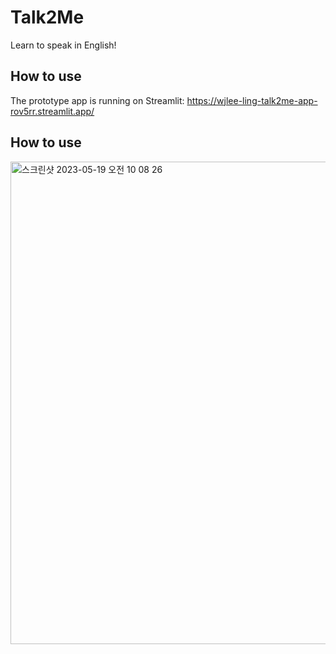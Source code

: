 # Talk2Me
Learn to speak in English!

## How to use
The prototype app is running on Streamlit:
https://wjlee-ling-talk2me-app-rov5rr.streamlit.app/

## How to use
<img width="772" alt="스크린샷 2023-05-19 오전 10 08 26" src="https://github.com/wjlee-ling/Talk2Me/assets/61496071/7957436e-d8bf-4a6c-983a-d9454245c00f">
